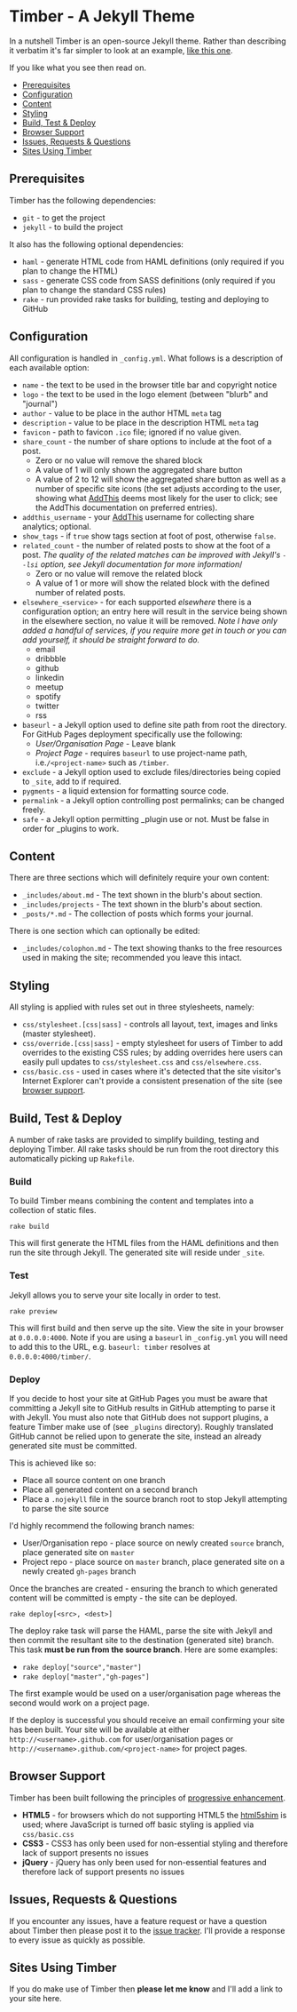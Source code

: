 # Timber - A Jekyll Theme
In a nutshell Timber is an open-source Jekyll theme. Rather than describing it verbatim it's far simpler to look at an example, [like this one](http://bytes42.github.com/timber "Example of Timber in action").

If you like what you see then read on.

- [Prerequisites](#prereq)
- [Configuration](#config)
- [Content](#content)
- [Styling](#style)
- [Build, Test &amp; Deploy](#btd)
- [Browser Support](#browsers)
- [Issues, Requests &amp; Questions](#irq)
- [Sites Using Timber](#using)

## <a name="prereq">Prerequisites</a>
Timber has the following dependencies:

- `git` - to get the project
- `jekyll` - to build the project

It also has the following optional dependencies:

- `haml` - generate HTML code from HAML definitions (only required if you plan to change the HTML)
- `sass` - generate CSS code from SASS definitions (only required if you plan to change the standard CSS rules)
- `rake` - run provided rake tasks for building, testing and deploying to GitHub

## <a name="config">Configuration</a>
All configuration is handled in `_config.yml`. What follows is a description of each available option:

- `name` - the text to be used in the browser title bar and copyright notice
- `logo` - the text to be used in the logo element (between "blurb" and "journal")
- `author` - value to be place in the author HTML `meta` tag
- `description` - value to be place in the description HTML `meta` tag
- `favicon` - path to favicon `.ico` file; ignored if no value given.
- `share_count` - the number of share options to include at the foot of a post.  
    - Zero or no value will remove the shared block
    - A value of 1 will only shown the aggregated share button
    - A value of 2 to 12 will show the aggregated share button as well as a number of specific site icons (the set adjusts according to the user, showing what [AddThis](http://www.addthis.com) deems most likely for the user to click; see the AddThis documentation on preferred entries).
- `addthis_username` - your [AddThis](http://www.addthis.com) username for collecting share analytics; optional.
- `show_tags` - if `true` show tags section at foot of post, otherwise `false`.
- `related_count` - the number of related posts to show at the foot of a post. _The quality of the related matches can be improved with Jekyll's `--lsi` option, see Jekyll documentation for more information_/
    - Zero or no value will remove the related block
    - A value of 1 or more will show the related block with the defined number of related posts.
- `elsewhere_<service>` - for each supported _elsewhere_ there is a configuration option; an entry here will result in the service being shown in the elsewhere section, no value it will be removed. _Note I have only added a handful of services, if you require more get in touch or you can add yourself, it should be straight forward to do._
    - email
    - dribbble
    - github
    - linkedin
    - meetup
    - spotify
    - twitter
    - rss
- `baseurl` - a Jekyll option used to define site path from root the directory. For GitHub Pages deployment specifically use the following:
    - _User/Organisation Page_ - Leave blank
    - _Project Page_ - requires `baseurl` to use project-name path, i.e.`/<project-name>` such as `/timber`.
- `exclude` - a Jekyll option used to exclude files/directories being copied to `_site`, add to if required.
- `pygments` - a liquid extension for formatting source code.  
- `permalink` - a Jekyll option controlling post permalinks; can be changed freely.
- `safe` - a Jekyll option permitting _plugin use or not. Must be false in order for _plugins to work.

## <a name="content">Content</a>
There are three sections which will definitely require your own content:

- `_includes/about.md` - The text shown in the blurb's about section.
- `_includes/projects` - The text shown in the blurb's about section.
- `_posts/*.md` - The collection of posts which forms your journal.

There is one section which can optionally be edited:

- `_includes/colophon.md` - The text showing thanks to the free resources used in making the site; recommended you leave this intact.

## <a name="style">Styling</a>
All styling is applied with rules set out in three stylesheets, namely:

- `css/stylesheet.[css|sass]` - controls all layout, text, images and links (master stylesheet).
- `css/override.[css|sass]` - empty stylesheet for users of Timber to add overrides to the existing CSS rules; by adding overrides here users can easily pull updates to `css/stylesheet.css` and `css/elsewhere.css`.
- `css/basic.css` - used in cases where it's detected that the site visitor's Internet Explorer can't provide a consistent presenation of the site (see [browser support](#browsers).

## <a name="btd">Build, Test &amp; Deploy</a>
A number of rake tasks are provided to simplify building, testing and deploying Timber. All rake tasks should be run from the root directory this automatically picking up `Rakefile`.

### Build
To build Timber means combining the content and templates into a collection of static files.

`rake build`

This will first generate the HTML files from the HAML definitions and then run the site through Jekyll. The generated site will reside under `_site`.

### Test
Jekyll allows you to serve your site locally in order to test.

`rake preview`

This will first build and then serve up the site. View the site in your browser at `0.0.0.0:4000`. Note if you are using a `baseurl` in `_config.yml` you will need to add this to the URL, e.g. `baseurl: timber` resolves at `0.0.0.0:4000/timber/`.

### Deploy
If you decide to host your site at GitHub Pages you must be aware that committing a Jekyll site to GitHub results in GitHub attempting to parse it with Jekyll. You must also note that GitHub does not support plugins, a feature Timber make use of (see `_plugins` directory). Roughly translated GitHub cannot be relied upon to generate the site, instead an already generated site must be committed.

This is achieved like so:

- Place all source content on one branch
- Place all generated content on a second branch
- Place a `.nojekyll` file in the source branch root to stop Jekyll attempting to parse the site source

I'd highly recommend the following branch names:

- User/Organisation repo - place source on newly created `source` branch, place generated site on `master`
- Project repo - place source on `master` branch, place generated site on a newly created `gh-pages` branch

Once the branches are created - ensuring the branch to which generated content will be committed is empty - the site can be deployed.

`rake deploy[<src>, <dest>]`

The deploy rake task will parse the HAML, parse the site with Jekyll and then commit the resultant site to the destination (generated site) branch. This task **must be run from the source branch**. Here are some examples:

- `rake deploy["source","master"]`
- `rake deploy["master","gh-pages"]`

The first example would be used on a user/organisation page whereas the second would work on a project page.

If the deploy is successful you should receive an email confirming your site has been built. Your site will be available at either `http://<username>.github.com` for user/organisation pages or `http://<username>.github.com/<project-name>` for project pages.


## <a name="browsers">Browser Support</a>
Timber has been built following the principles of [progressive enhancement](http://www.alistapart.com/articles/understandingprogressiveenhancement/ "'Read more about progressive enhancement'"). 

- **HTML5** - for browsers which do not supporting HTML5 the [html5shim](http://code.google.com/p/html5shim/) is used; where JavaScript is turned off basic styling is applied via `css/basic.css`
- **CSS3** - CSS3 has only been used for non-essential styling and therefore lack of support presents no issues
- **jQuery** - jQuery has only been used for non-essential features and therefore lack of support presents no issues

## <a name="irq">Issues, Requests &amp; Questions</a>
If you encounter any issues, have a feature request or have a question about Timber then please post it to the [issue tracker](https://github.com/bytes42/timber/issues "Issue Tracker"). I'll provide a response to every issue as quickly as possible.

## <a name="using">Sites Using Timber</a>
If you do make use of Timber then **please let me know** and I'll add a link to your site here.
